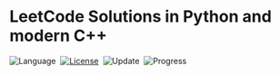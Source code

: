 # LeetCode Solutions in Python and modern C++

![Language](https://img.shields.io/badge/language-Python%20%2F%20C++%20%2F%20Rust-orange.svg)&nbsp;
[![License](https://img.shields.io/badge/license-MIT-blue.svg)](./LICENSE)&nbsp;
![Update](https://img.shields.io/badge/update-daily-green.svg)&nbsp;
![Progress](https://img.shields.io/badge/progress-1%20%2F%203003-ff69b4.svg)&nbsp;
